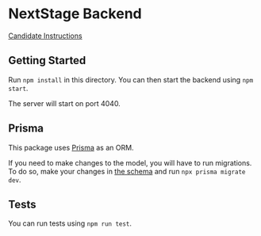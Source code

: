 # NextStage Backend

[Candidate Instructions](https://www.notion.so/nextstageai/Backend-Interview-User-Defined-Fields-0c829f607280420f8f3199b5b3596151?pvs=4)


## Getting Started

Run `npm install` in this directory. You can then start the backend using `npm start`.

The server will start on port 4040.

## Prisma
This package uses [Prisma](https://www.prisma.io/docs/orm) as an ORM.

If you need to make changes to the model, you will have to run migrations. To do so, make your changes in [the schema](https://github.com/NextStageAI/nextstage-backend-debug-interview/blob/main/prisma/schema.prisma) and run `npx prisma migrate dev`.

## Tests

You can run tests using `npm run test`.
